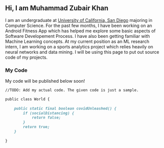 ## Hi, I am Muhammad Zubair Khan

I am an undergraduate at [University of California, San Diego](https://ucsd.edu/) majoring in Computer Science. For the past few months, I have been working on an Android Fitness App which has helped me explore some basic aspects of Software Developement Process. I have also been getting familiar with Machine Learning concepts. At my current position as an ML research intern, I am working on a sports analytics project which relies heavily on neural networks and data mining. I will be using this page to put out source code of my projects.

### My Code

My code will be published below soon!

```markdown
//TODO: Add my actual code. The given code is just a sample.

public class World {
    
    public static final boolean covidUnleashed() {
        if (socialDistancing) {
            return false;
        }
        return true;
    }
    
}
```


